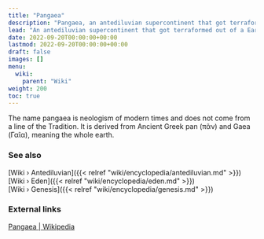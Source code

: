 ```yaml
---
title: "Pangaea"
description: "Pangaea, an antediluvian supercontinent that got terraformed out of a Earth-wide shallow sea bed by the Elohim soon after they arrived to planet Earth and started to investiagte its constitution."
lead: "An antediluvian supercontinent that got terraformed out of a Earth-wide shallow sea bed by the Elohim soon after they arrived to planet Earth and started to investiagte its constitution."
date: 2022-09-20T00:00:00+00:00
lastmod: 2022-09-20T00:00:00+00:00
draft: false
images: []
menu:
  wiki:
    parent: "Wiki"
weight: 200
toc: true
---
```


The name pangaea is neologism of modern times and does not come from a line of the Tradition. It is derived from Ancient Greek pan (πᾶν) and Gaea (Γαῖα), meaning the whole earth.

### See also

[Wiki › Antediluvian]({{< relref "wiki/encyclopedia/antediluvian.md" >}})</br>
[Wiki › Eden]({{< relref "wiki/encyclopedia/eden.md" >}})</br>
[Wiki › Genesis]({{< relref "wiki/encyclopedia/genesis.md" >}})</br>

### External links

[Pangaea | Wikipedia](https://en.wikipedia.org/wiki/Pangaea)
